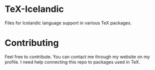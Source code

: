 # TeX-Icelandic

Files for Icelandic language support in various TeX packages.

# Contributing

Feel free to contribute. You can contact me through my website on my profile.
I need help connecting this repo to packages used in TeX.
